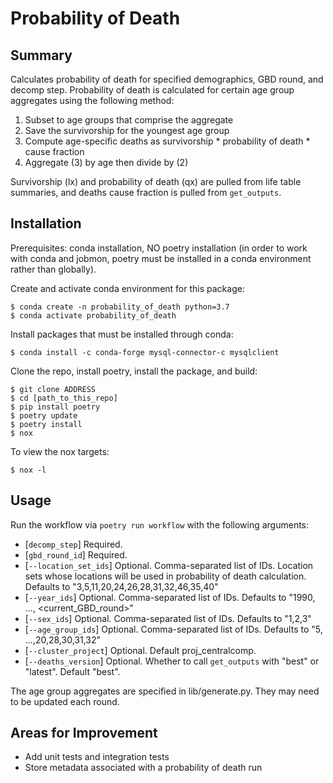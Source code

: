 # Probability of Death

## Summary

Calculates probability of death for specified demographics, GBD round, and decomp step.
Probability of death is calculated for certain age group aggregates using the following method:

1. Subset to age groups that comprise the aggregate
2. Save the survivorship for the youngest age group
3. Compute age-specific deaths as survivorship * probability of death * cause fraction
4. Aggregate (3) by age then divide by (2)

Survivorship (lx) and probability of death (qx) are pulled from life table summaries, and deaths cause fraction is pulled from `get_outputs`.

## Installation

Prerequisites: conda installation, NO poetry installation (in order to work with conda and jobmon, poetry must be installed in a conda environment rather than globally).

Create and activate conda environment for this package:

    $ conda create -n probability_of_death python=3.7
    $ conda activate probability_of_death

Install packages that must be installed through conda:

    $ conda install -c conda-forge mysql-connector-c mysqlclient

Clone the repo, install poetry, install the package, and build:

    $ git clone ADDRESS
    $ cd [path_to_this_repo]
    $ pip install poetry
    $ poetry update
    $ poetry install
    $ nox

To view the nox targets:

    $ nox -l

## Usage

Run the workflow via `poetry run workflow` with the following arguments:

- [`decomp_step`] Required.
- [`gbd_round_id`] Required.
- [`--location_set_ids`] Optional. Comma-separated list of IDs. Location sets whose locations will be used in probability of death calculation. Defaults to "3,5,11,20,24,26,28,31,32,46,35,40"
- [`--year_ids`] Optional. Comma-separated list of IDs. Defaults to "1990, ..., <current_GBD_round>"
- [`--sex_ids`] Optional. Comma-separated list of IDs. Defaults to "1,2,3"
- [`--age_group_ids`] Optional. Comma-separated list of IDs. Defaults to "5, ...,20,28,30,31,32"
- [`--cluster_project`] Optional. Default proj_centralcomp.
- [`--deaths_version`] Optional. Whether to call `get_outputs` with "best" or "latest". Default "best".

The age group aggregates are specified in lib/generate.py. They may need to be updated each round.

## Areas for Improvement

- Add unit tests and integration tests
- Store metadata associated with a probability of death run
